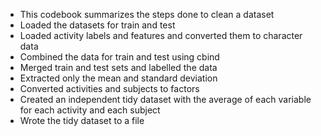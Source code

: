 - This codebook summarizes the steps done to clean a dataset
- Loaded the datasets for train and test
- Loaded activity labels and features and converted them to character data
- Combined the data for train and test using cbind
- Merged train and test sets and labelled the data
- Extracted only the mean and standard deviation
- Converted activities and subjects to factors
- Created an independent tidy dataset with the average of each variable for each activity and each subject
- Wrote the tidy dataset to a file
